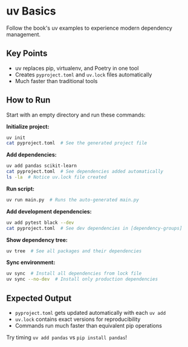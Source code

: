 # uv Basics

Follow the book's uv examples to experience modern dependency management.

## Key Points

- uv replaces pip, virtualenv, and Poetry in one tool
- Creates `pyproject.toml` and `uv.lock` files automatically
- Much faster than traditional tools

## How to Run

Start with an empty directory and run these commands:

**Initialize project:**
```bash
uv init
cat pyproject.toml  # See the generated project file
```

**Add dependencies:**
```bash
uv add pandas scikit-learn
cat pyproject.toml  # See dependencies added automatically
ls -la  # Notice uv.lock file created
```

**Run script:**
```bash
uv run main.py  # Runs the auto-generated main.py
```

**Add development dependencies:**
```bash
uv add pytest black --dev
cat pyproject.toml  # See dev dependencies in [dependency-groups]
```

**Show dependency tree:**
```bash
uv tree  # See all packages and their dependencies
```

**Sync environment:**
```bash
uv sync  # Install all dependencies from lock file
uv sync --no-dev  # Install only production dependencies
```

## Expected Output

- `pyproject.toml` gets updated automatically with each `uv add`
- `uv.lock` contains exact versions for reproducibility
- Commands run much faster than equivalent pip operations

Try timing `uv add pandas` vs `pip install pandas`!